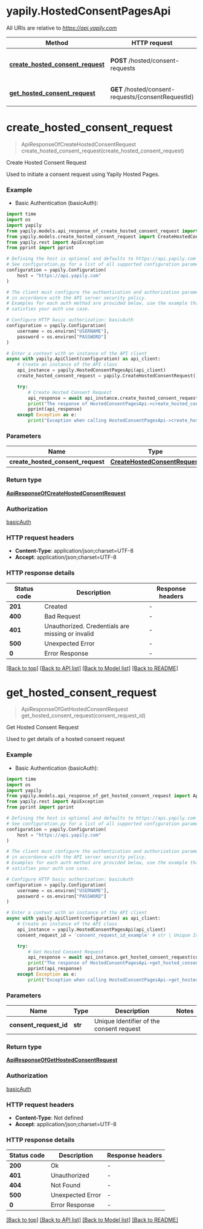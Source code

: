 # yapily.HostedConsentPagesApi

All URIs are relative to *https://api.yapily.com*

Method | HTTP request | Description
------------- | ------------- | -------------
[**create_hosted_consent_request**](HostedConsentPagesApi.md#create_hosted_consent_request) | **POST** /hosted/consent-requests | Create Hosted Consent Request
[**get_hosted_consent_request**](HostedConsentPagesApi.md#get_hosted_consent_request) | **GET** /hosted/consent-requests/{consentRequestId} | Get Hosted Consent Request


# **create_hosted_consent_request**
> ApiResponseOfCreateHostedConsentRequest create_hosted_consent_request(create_hosted_consent_request)

Create Hosted Consent Request

Used to initiate a consent request using Yapily Hosted Pages.

### Example

* Basic Authentication (basicAuth):
```python
import time
import os
import yapily
from yapily.models.api_response_of_create_hosted_consent_request import ApiResponseOfCreateHostedConsentRequest
from yapily.models.create_hosted_consent_request import CreateHostedConsentRequest
from yapily.rest import ApiException
from pprint import pprint

# Defining the host is optional and defaults to https://api.yapily.com
# See configuration.py for a list of all supported configuration parameters.
configuration = yapily.Configuration(
    host = "https://api.yapily.com"
)

# The client must configure the authentication and authorization parameters
# in accordance with the API server security policy.
# Examples for each auth method are provided below, use the example that
# satisfies your auth use case.

# Configure HTTP basic authorization: basicAuth
configuration = yapily.Configuration(
    username = os.environ["USERNAME"],
    password = os.environ["PASSWORD"]
)

# Enter a context with an instance of the API client
async with yapily.ApiClient(configuration) as api_client:
    # Create an instance of the API class
    api_instance = yapily.HostedConsentPagesApi(api_client)
    create_hosted_consent_request = yapily.CreateHostedConsentRequest() # CreateHostedConsentRequest | 

    try:
        # Create Hosted Consent Request
        api_response = await api_instance.create_hosted_consent_request(create_hosted_consent_request)
        print("The response of HostedConsentPagesApi->create_hosted_consent_request:\n")
        pprint(api_response)
    except Exception as e:
        print("Exception when calling HostedConsentPagesApi->create_hosted_consent_request: %s\n" % e)
```



### Parameters

Name | Type | Description  | Notes
------------- | ------------- | ------------- | -------------
 **create_hosted_consent_request** | [**CreateHostedConsentRequest**](CreateHostedConsentRequest.md)|  | 

### Return type

[**ApiResponseOfCreateHostedConsentRequest**](ApiResponseOfCreateHostedConsentRequest.md)

### Authorization

[basicAuth](../README.md#basicAuth)

### HTTP request headers

 - **Content-Type**: application/json;charset=UTF-8
 - **Accept**: application/json;charset=UTF-8

### HTTP response details
| Status code | Description | Response headers |
|-------------|-------------|------------------|
**201** | Created |  -  |
**400** | Bad Request |  -  |
**401** | Unauthorized. Credentials are missing or invalid |  -  |
**500** | Unexpected Error |  -  |
**0** | Error Response |  -  |

[[Back to top]](#) [[Back to API list]](../README.md#documentation-for-api-endpoints) [[Back to Model list]](../README.md#documentation-for-models) [[Back to README]](../README.md)

# **get_hosted_consent_request**
> ApiResponseOfGetHostedConsentRequest get_hosted_consent_request(consent_request_id)

Get Hosted Consent Request

Used to get details of a hosted consent request

### Example

* Basic Authentication (basicAuth):
```python
import time
import os
import yapily
from yapily.models.api_response_of_get_hosted_consent_request import ApiResponseOfGetHostedConsentRequest
from yapily.rest import ApiException
from pprint import pprint

# Defining the host is optional and defaults to https://api.yapily.com
# See configuration.py for a list of all supported configuration parameters.
configuration = yapily.Configuration(
    host = "https://api.yapily.com"
)

# The client must configure the authentication and authorization parameters
# in accordance with the API server security policy.
# Examples for each auth method are provided below, use the example that
# satisfies your auth use case.

# Configure HTTP basic authorization: basicAuth
configuration = yapily.Configuration(
    username = os.environ["USERNAME"],
    password = os.environ["PASSWORD"]
)

# Enter a context with an instance of the API client
async with yapily.ApiClient(configuration) as api_client:
    # Create an instance of the API class
    api_instance = yapily.HostedConsentPagesApi(api_client)
    consent_request_id = 'consent_request_id_example' # str | Unique Identifier of the consent request

    try:
        # Get Hosted Consent Request
        api_response = await api_instance.get_hosted_consent_request(consent_request_id)
        print("The response of HostedConsentPagesApi->get_hosted_consent_request:\n")
        pprint(api_response)
    except Exception as e:
        print("Exception when calling HostedConsentPagesApi->get_hosted_consent_request: %s\n" % e)
```



### Parameters

Name | Type | Description  | Notes
------------- | ------------- | ------------- | -------------
 **consent_request_id** | **str**| Unique Identifier of the consent request | 

### Return type

[**ApiResponseOfGetHostedConsentRequest**](ApiResponseOfGetHostedConsentRequest.md)

### Authorization

[basicAuth](../README.md#basicAuth)

### HTTP request headers

 - **Content-Type**: Not defined
 - **Accept**: application/json;charset=UTF-8

### HTTP response details
| Status code | Description | Response headers |
|-------------|-------------|------------------|
**200** | Ok |  -  |
**401** | Unauthorized |  -  |
**404** | Not Found |  -  |
**500** | Unexpected Error |  -  |
**0** | Error Response |  -  |

[[Back to top]](#) [[Back to API list]](../README.md#documentation-for-api-endpoints) [[Back to Model list]](../README.md#documentation-for-models) [[Back to README]](../README.md)

